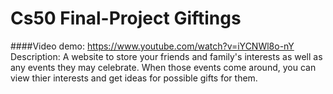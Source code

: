#  Cs50 Final-Project Giftings
####Video demo: https://www.youtube.com/watch?v=iYCNWl8o-nY
Description: A website to store your friends and family's interests as well as any events they may celebrate. When those events come around, you can view thier interests and get ideas for possible gifts for them.
